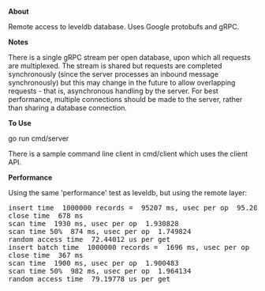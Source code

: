 **About**

Remote access to leveldb database. Uses Google protobufs and gRPC.

**Notes**

There is a single gRPC stream per open database,
upon which all requests are multiplexed. The stream is shared but requests are completed synchronously (since the server processes an inbound message synchronously) but this may change in the future to allow overlapping requests - that is, asynchronous handling
by the server. For best performance, multiple connections should be made to the server, rather than sharing a database connection.

**To Use**

go run cmd/server

There is a sample command line client in cmd/client which uses the client API.

**Performance**

Using the same 'performance' test as leveldb, but using the remote layer:

<pre>
insert time  1000000 records =  95207 ms, usec per op  95.207138
close time  678 ms
scan time  1930 ms, usec per op  1.930828
scan time 50%  874 ms, usec per op  1.749824
random access time  72.44012 us per get
insert batch time  1000000 records =  1696 ms, usec per op  1.69682
close time  367 ms
scan time  1900 ms, usec per op  1.900483
scan time 50%  982 ms, usec per op  1.964134
random access time  79.19778 us per get
</pre>
